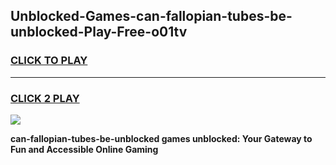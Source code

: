 
## Unblocked-Games-can-fallopian-tubes-be-unblocked-Play-Free-o01tv
<h3>
<a href="https://premium76.site?title=can-fallopian-tubes-be-unblocked&ref=10A">CLICK TO PLAY</a></h3>
<hr>

<h3>
<a href="https://premium76.site?title=can-fallopian-tubes-be-unblocked&ref=10A">CLICK 2 PLAY</a>
  
</h3>

<a href="https://premium76.site?title=can-fallopian-tubes-be-unblocked&ref=10A"><img src="https://clearcache.store/games.png"></a>


**can-fallopian-tubes-be-unblocked games unblocked: Your Gateway to Fun and Accessible Online Gaming**
